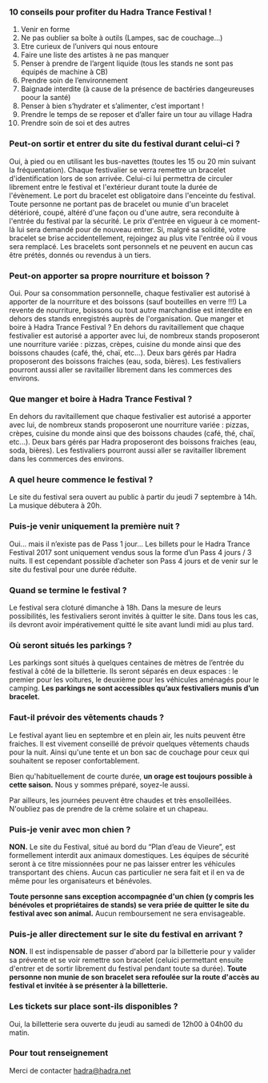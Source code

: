 ### 10 conseils pour profiter du Hadra Trance Festival !
1. Venir en forme
2. Ne pas oublier sa boîte à outils (Lampes, sac de couchage...)
3. Etre curieux de l’univers qui nous entoure
4. Faire une liste des artistes à ne pas manquer
5. Penser à prendre de l’argent liquide (tous les stands ne sont pas équipés de machine à CB)
6. Prendre soin de l’environnement
7. Baignade interdite (à cause de la présence de bactéries dangeureuses poour la santé)
8. Penser à bien s’hydrater et s’alimenter, c’est important !
9. Prendre le temps de se reposer et d’aller faire un tour au village Hadra
10. Prendre soin de soi et des autres

### Peut-on sortir et entrer du site du festival durant celui-ci ?
Oui, à pied ou en utilisant les bus-navettes (toutes les 15 ou 20 min suivant la fréquentation).
Chaque festivalier se verra remettre un bracelet d'identification lors de son arrivée. Celui-ci lui permettra de circuler librement entre le festival et l'extérieur durant toute la durée de l'évènement.
Le port du bracelet est obligatoire dans l'enceinte du festival. Toute personne ne portant pas de bracelet ou munie d'un bracelet détérioré, coupé, altéré d'une façon ou d'une autre, sera reconduite à l'entrée du festival par la sécurité. Le prix d'entrée en vigueur à ce moment-là lui sera demandé pour de nouveau entrer.
Si, malgré sa solidité, votre bracelet se brise accidentellement, rejoingez au plus vite l'entrée où il vous sera remplacé.
Les bracelets sont personnels et ne peuvent en aucun cas être prétés, donnés ou revendus à un tiers.

### Peut-on apporter sa propre nourriture et boisson ?
Oui.
Pour sa consommation personnelle, chaque festivalier est autorisé à apporter de la nourriture et des boissons (sauf bouteilles en verre !!!)
La revente de nourriture, boissons ou tout autre marchandise est interdite en dehors des stands enregistrés auprès de l'organisation.
Que manger et boire à Hadra Trance Festival ?
En dehors du ravitaillement que chaque festivalier est autorisé a apporter avec lui, de nombreux stands proposeront une nourriture variée : pizzas, crèpes, cuisine du monde ainsi que des boissons chaudes (café, thé, chaï, etc...). Deux bars gérés par Hadra proposeront des boissons fraiches (eau, soda, bières).
Les festivaliers pourront aussi aller se ravitailler librement dans les commerces des environs.

### Que manger et boire à Hadra Trance Festival ?
En dehors du ravitaillement que chaque festivalier est autorisé a apporter avec lui, de nombreux stands proposeront une nourriture variée : pizzas, crèpes, cuisine du monde ainsi que des boissons chaudes (café, thé, chaï, etc...). Deux bars gérés par Hadra proposeront des boissons fraiches (eau, soda, bières).
Les festivaliers pourront aussi aller se ravitailler librement dans les commerces des environs.

### A quel heure commence le festival ?
Le site du festival sera ouvert au public à partir du jeudi 7 septembre à 14h.
La musique débutera à 20h.

### Puis-je venir uniquement la première nuit ?
Oui... mais il n’existe pas de Pass 1 jour...
Les billets pour le Hadra Trance Festival 2017 sont uniquement vendus sous la forme d’un Pass 4 jours / 3 nuits. Il est cependant possible d’acheter son Pass 4 jours et de venir sur le site du festival pour une durée réduite.

### Quand se termine le festival ?
Le festival sera cloturé dimanche à 18h. 
Dans la mesure de leurs possibilités, les festivaliers seront invités à quitter le site.
Dans tous les cas, ils devront avoir impérativement quitté le site avant lundi midi au plus tard.

### Où seront situés les parkings ?
Les parkings sont situés à quelques centaines de mètres de l’entrée du festival à côté de la billetterie. Ils seront séparés en deux espaces : le premier pour les voitures, le deuxième pour les véhicules aménagés pour le camping. 
**Les parkings ne sont accessibles qu’aux festivaliers munis d’un bracelet.**

### Faut-il prévoir des vêtements chauds ?
Le festival ayant lieu en septembre et en plein air, les nuits peuvent être fraiches. Il est vivement conseillé de prévoir quelques vêtements chauds pour la nuit. Ainsi qu'une tente et un bon sac de couchage pour ceux qui souhaitent se reposer confortablement.

Bien qu'habituellement de courte durée, **un orage est toujours possible à cette saison.** Nous y sommes préparé, soyez-le aussi.

Par ailleurs, les journées peuvent être chaudes et très ensolleillées. N'oubliez pas de prendre de la crème solaire et un chapeau.

### Puis-je venir avec mon chien ?
**NON.**
Le site du Festival, situé au bord du “Plan d’eau de Vieure”, est formellement interdit aux animaux domestiques. 
Les équipes de sécurité seront à ce titre missionnées pour ne pas laisser entrer les véhicules transportant des chiens. Aucun cas particulier ne sera fait et il en va de même pour les organisateurs et bénévoles. 

**Toute personne sans exception accompagnée d'un chien (y compris les bénévoles et propriétaires de stands) se vera priée de quitter le site du festival avec son animal.** 
Aucun remboursement ne sera envisageable.

### Puis-je aller directement sur le site du festival en arrivant ?
**NON.**
Il est indispensable de passer d'abord par la billetterie pour y valider sa prévente et se voir remettre son bracelet (celui­ci permettant ensuite d'entrer et de sortir librement du festival pendant toute sa durée). 
**Toute personne non munie de son bracelet sera refoulée sur la route d'accès au festival et invitée à se présenter à la billetterie.**

### Les tickets sur place sont-ils disponibles ?
Oui, la billetterie sera ouverte du jeudi au samedi de 12h00 à 04h00 du matin.

### Pour tout renseignement
Merci de contacter [hadra@hadra.net](mailto:hadra@hadra.net)
